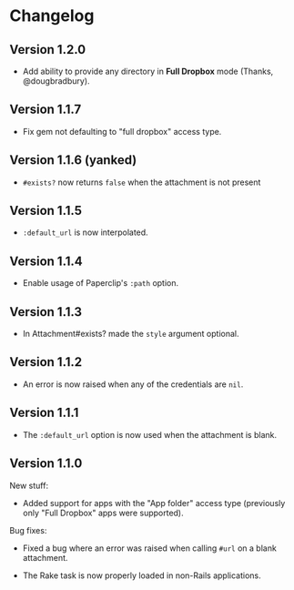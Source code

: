 # Changelog

## Version 1.2.0

- Add ability to provide any directory in **Full Dropbox** mode (Thanks,
  @dougbradbury).

## Version 1.1.7

- Fix gem not defaulting to "full dropbox" access type.

## Version 1.1.6 (yanked)

- `#exists?` now returns `false` when the attachment is not present

## Version 1.1.5

- `:default_url` is now interpolated.

## Version 1.1.4

- Enable usage of Paperclip's `:path` option.

## Version 1.1.3

- In Attachment#exists? made the `style` argument optional.

## Version 1.1.2

- An error is now raised when any of the credentials are `nil`.

## Version 1.1.1

- The `:default_url` option is now used when the attachment is blank.

## Version 1.1.0

New stuff:

- Added support for apps with the "App folder" access type (previously
  only "Full Dropbox" apps were supported).

Bug fixes:

- Fixed a bug where an error was raised when calling `#url` on a blank
  attachment.

- The Rake task is now properly loaded in non-Rails applications.
